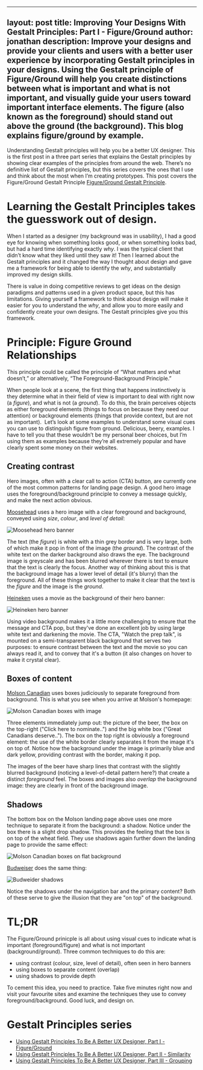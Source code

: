  ---
layout: post
title: Improving Your Designs With Gestalt Principles: Part I - Figure/Ground
author: jonathan
description: Improve your designs and provide your clients and users with a better user experience by incorporating Gestalt principles in your designs. Using the Gestalt principle of Figure/Ground will help you create distinctions between what is important and what is not important, and visually guide your users toward important interface elements. The figure (also known as the foreground) should stand out above the ground (the background). This blog explains figure/ground by example.
---

Understanding Gestalt principles will help you be a better UX designer. This is the first post in a three part series that explains the Gestalt principles by showing clear examples of the principles from around the web. There’s no definitive list of Gestalt principles, but this series covers the ones that I use and think about the most when I’m creating prototypes. This post covers the Figure/Ground Gestalt Principle [Figure/Ground Gestalt Principle](https://en.wikipedia.org/wiki/Figure%E2%80%93ground_(perception)).

# Learning the Gestalt Principles takes the guesswork out of design. #

When I started as a designer (my background was in usability), I had a good eye for knowing when something looks good, or when something looks bad, but had a hard time identifying exactly _why_. I was the typical client that didn’t know what they liked until they saw it! Then I learned about the Gestalt principles and it changed the way I thought about design and gave me a framework for being able to identify the _why_, and substantially improved my design skills.

There is value in doing competitive reviews to get ideas on the design paradigms and patterns used in a given product space, but this has limitations. Giving yourself a framework to think about design will make it easier for you to understand the _why_, and allow you to more easily and confidently create your own designs. The Gestalt principles give you this framework.

# Principle: Figure Ground Relationships #
This principle could be called the principle of “What matters and what doesn’t,” or alternatively, “The Foreground-Background Principle.”

When people look at a scene, the first thing that happens instinctively is they determine what in their field of view is important to deal with right now (a _figure_), and what is not (a _ground_). To do this, the brain perceives objects as either foreground elements (things to focus on because they need our attention) or background elements (things that provide context, but are not as important). 
Let’s look at some examples to understand some visual cues you can use to distinguish figure from ground. Delicious, beery, examples. I have to tell you that these wouldn’t be my personal beer choices, but I’m using them as examples because they’re all extremely popular and have clearly spent some money on their websites.

## Creating contrast ##

Hero images, often with a clear call to action (CTA) button, are currently one of the most common patterns for landing page design. A good hero image uses the foreground/background principle to convey a message quickly, and make the next action obvious.

[Moosehead](https://moosehead.ca/) uses a hero image with a clear foreground and background, conveyed using *size*, *colour*, and *level of detail*:

<img src="{{ site.baseurl }}/images/gestalt/figure_ground-moosehead_hero.png"
  class="img-responsive"
  alt="Moosehead hero banner"
  />

The text (the _figure_) is white with a thin grey border and is very large, both of which make it pop in front of the image (the _ground_). The contrast of the white text on the darker background also draws the eye. The background image is greyscale and has been blurred wherever there is text to ensure that the text is clearly the focus. Another way of thinking about this is that the background image has a lower level of detail (it's blurry) than the foreground. All of these things work together to make it clear that the text is the _figure_ and the image is the _ground_.

[Heineken](https://www.heineken.com) uses a movie as the background of their hero banner:

<img src="{{ site.baseurl }}/images/gestalt/figure_ground-heineken_hero.png"
  class="img-responsive"
  alt="Heineken hero banner"
  />

Using video background  makes it a little more challenging to ensure that the message and CTA pop, but they've done an excellent job by using large white text and darkening the movie. The CTA, "Watch the prep talk", is mounted on a semi-transparent black background that serves two purposes: to ensure contrast between the text and the movie so you can always read it, and to convey that it's a button (it also changes on hover to make it crystal clear).

## Boxes of content ##

[Molson Canadian](http://molsoncanadian.ca/en/index) uses boxes judiciously to separate foreground from background. This is what you see when you arrive at Molson's homepage:

<img src="{{ site.baseurl }}/images/gestalt/figure_ground-molson1.png"
  class="img-responsive"
  alt="Molson Canadian boxes with image"
  />

Three elements immediately jump out: the picture of the beer, the box on the top-right ("Click here to nominate..") and the big white box ("Great Canadians deserve.."). The box on the top right is obviously a foreground element: the use of the white border clearly separates it from the image it's on top of. Notice how the background under the image is primarily blue and dark yellow, providing contrast with the border, making it pop.

The images of the beer have sharp lines that contrast with the slightly blurred background (noticing a level-of-detail pattern here?) that create a distinct _foreground_ feel. The boxes and images also *overlap* the background image: they are clearly in front of the background image.

## Shadows ##

The bottom box on the Molson landing page above uses one more technique to separate it from the background: a shadow. Notice under the box there is a slight drop shadow. This provides the feeling that the box is on top of the wheat field. They use shadows again further down the landing page to provide the same effect:

<img src="{{ site.baseurl }}/images/gestalt/figure_ground-molson2.png"
  class="img-responsive"
  alt="Molson Canadian boxes on flat background"
  />

[Budweiser](http://www.budweiser.ca/en/) does the same thing:

<img src="{{ site.baseurl }}/images/gestalt/figure_ground-budweiser_hero.png"
  class="img-responsive"
  alt="Budweider shadows"
  />

Notice the shadows under the navigation bar and the primary content? Both of these serve to give the illusion that they are "on top" of the background.

# TL;DR #

The Figure/Ground prinicple is all about using visual cues to indicate what is important (foreground/figure) and what is not important (background/ground). Three common techniques to do this are:
* using contrast (colour, size, level of detail), often seen in hero banners
* using boxes to separate content (overlap)
* using shadows to provide depth

To cement this idea, you need to practice. Take five minutes right now and visit your favourite sites and examine the techniques they use to convey foreground/background. Good luck, and design on.

# Gestalt Principles series #

* [Using Gestalt Principles To Be A Better UX Designer, Part I - Figure/Ground](https://thinkux.ca/blog/Using-Gestalt-Principles-To-Be-A-Better-Designer-Part-1-Figure-Ground/)
* [Using Gestalt Principles To Be A Better UX Designer, Part II - Similarity](https://thinkux.ca/blog/Using-Gestalt-Principles-To-Be-A-Better-Designer-Part-2-Similarity/)
* [Using Gestalt Principles To Be A Better UX Designer, Part III - Grouping](https://thinkux.ca/blog/Using-Gestalt-Principles-To-Be-A-Better-Designer-Part-3-Grouping/)

